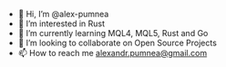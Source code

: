 - 👋 Hi, I’m @alex-pumnea
- 👀 I’m interested in Rust
- 🌱 I’m currently learning MQL4, MQL5, Rust and Go
- 💞️ I’m looking to collaborate on Open Source Projects
- 📫 How to reach me alexandr.pumnea@gmail.com

<!---
alex-pumnea/alex-pumnea is a ✨ special ✨ repository because its `README.md` (this file) appears on your GitHub profile.
You can click the Preview link to take a look at your changes.
--->
